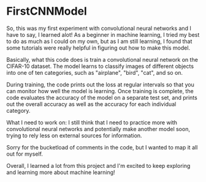# FirstCNNModel
So, this was my first experiment with convolutional neural networks and I have to say, I learned alot! As a beginner in machine learning, I tried my best to do as much as I could on my own, but as I am still learning, I found that some tutorials were really helpful in figuring out how to make this model.

Basically, what this code does is train a convolutional neural network on the CIFAR-10 dataset. The model learns to classify images of different objects into one of ten categories, such as "airplane", "bird", "cat", and so on.

During training, the code prints out the loss at regular intervals so that you can monitor how well the model is learning. Once training is complete, the code evaluates the accuracy of the model on a separate test set, and prints out the overall accuracy as well as the accuracy for each individual category.

What I need to work on: I still think that I need to practice more with convolutional neural networks and potentially make another model soon, trying to rely less on external sources for information.

Sorry for the bucketload of comments in the code, but I wanted to map it all out for myself. 

Overall, I learned a lot from this project and I'm excited to keep exploring and learning more about machine learning!

